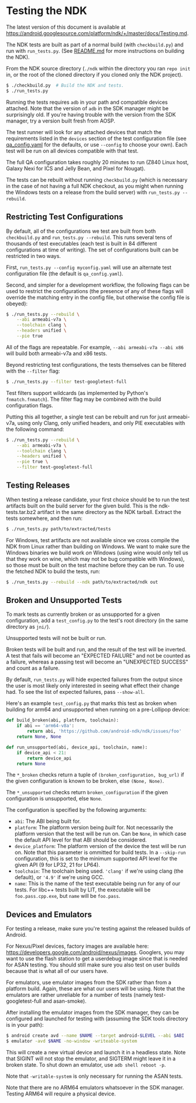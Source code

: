 Testing the NDK
===============

The latest version of this document is available at
https://android.googlesource.com/platform/ndk/+/master/docs/Testing.md.

The NDK tests are built as part of a normal build (with `checkbuild.py`) and run
with `run_tests.py`. (See [README.md] for more instructions on building the
NDK).

From the NDK source directory (`./ndk` within the directory you ran `repo init`
in, or the root of the cloned directory if you cloned only the NDK project).

```bash
$ ./checkbuild.py  # Build the NDK and tests.
$ ./run_tests.py
```

Running the tests requires `adb` in your path and compatible devices attached.
Note that the version of `adb` in the SDK manager might be surprisingly old.
If you're having trouble with the version from the SDK manager, try a version
built fresh from AOSP.

The test runner will look for any attached devices that match the
requirements listed in the `devices` section of the test configuration file (see
[qa\_config.yaml] for the defaults, or use `--config` to choose your own). Each
test will be run on all devices compatible with that test.

The full QA configuration takes roughly 20 minutes to run (Z840 Linux host,
Galaxy Nexi for ICS and Jelly Bean, and Pixel for Nougat).

The tests can be rebuilt without running `checkbuild.py` (which is necessary in
the case of not having a full NDK checkout, as you might when running the
Windows tests on a release from the build server) with `run_tests.py --rebuild`.

[qa\_config.yaml]: ../qa_config.yaml
[README.md]: ../README.md


Restricting Test Configurations
-------------------------------

By default, all of the configurations we test are built from both
`checkbuild.py` and `run_tests.py --rebuild`. This runs several tens of
thousands of test executables (each test is built in 84 different configurations
at time of writing). The set of configurations built can be restricted in two
ways.

First, `run_tests.py --config myconfig.yaml` will use an alternate test
configuration file (the default is `qa_config.yaml`).

Second, and simpler for a development workflow, the following flags can be used
to restrict the configurations (the presence of any of these flags will override
the matching entry in the config file, but otherwise the config file is obeyed):

```bash
$ ./run_tests.py --rebuild \
    --abi armeabi-v7a \
    --toolchain clang \
    --headers unified \
    --pie true
```

All of the flags are repeatable. For example, `--abi armeabi-v7a --abi x86` will
build both armeabi-v7a and x86 tests.

Beyond restricting test configurations, the tests themselves can be filtered
with the `--filter` flag:

```bash
$ ./run_tests.py --filter test-googletest-full
```

Test filters support wildcards (as implemented by Python's `fnmatch.fnmatch`).
The filter flag may be combined with the build configuration flags.

Putting this all together, a single test can be rebuilt and run for just
armeabi-v7a, using only Clang, only unified headers, and only PIE executables
with the following command:

```bash
$ ./run_tests.py --rebuild \
    --abi armeabi-v7a \
    --toolchain clang \
    --headers unified \
    --pie true \
    --filter test-googletest-full
```


Testing Releases
----------------

When testing a release candidate, your first choice should be to run the test
artifacts built on the build server for the given build. This is the
ndk-tests.tar.bz2 artifact in the same directory as the NDK tarball. Extract the
tests somewhere, and then run:

```bash
$ ./run_tests.py path/to/extracted/tests
```

For Windows, test artifacts are not available since we cross compile the NDK
from Linux rather than building on Windows. We want to make sure the Windows
binaries we build work *on* Windows (using wine would only tell us that they
work on wine, which may not be bug compatible with Windows), so those must be
built on the test machine before they can be run. To use the fetched NDK to
build the tests, run:

```bash
$ ./run_tests.py --rebuild --ndk path/to/extracted/ndk out
```


Broken and Unsupported Tests
----------------------------

To mark tests as currently broken or as unsupported for a given configuration,
add a `test_config.py` to the test's root directory (in the same directory as
`jni/`).

Unsupported tests will not be built or run.

Broken tests will be built and run, and the result of the test will be inverted.
A test that fails will become an "EXPECTED FAILURE" and not be counted as a
failure, whereas a passing test will become an "UNEXPECTED SUCCESS" and count as
a failure.

By default, `run_tests.py` will hide expected failures from the output since the
user is most likely only interested in seeing what effect their change had. To
see the list of expected failures, pass `--show-all`.

Here's an example `test_config.py` that marks this test as broken when building
for arm64 and unsupported when running on a pre-Lollipop device:

```python
def build_broken(abi, platform, toolchain):
    if abi == 'arm64-v8a':
        return abi, 'https://github.com/android-ndk/ndk/issues/foo'
    return None, None

def run_unsupported(abi, device_api, toolchain, name):
    if device_api < 21:
        return device_api
    return None
```

The `*_broken` checks return a tuple of `(broken_configuration, bug_url)` if the
given configuration is known to be broken, else `(None, None)`.

The `*_unsupported` checks return `broken_configuration` if the given
configuration is unsupported, else `None`.

The configuration is specified by the following arguments:

* `abi`: The ABI being built for.
* `platform`: The platform version being *built* for. Not necessarily the
  platform version that the test will be run on. Can be `None`, in which case
  the default API level for that ABI should be considered.
* `device_platform`: The platform version of the device the test will be run on.
  Note that this parameter is ommitted for build tests. In a `--skip-run`
  configuration, this is set to the minimum supported API level for the given
  API (9 for LP32, 21 for LP64).
* `toolchain`: The toolchain being used. `'clang'` if we're using clang (the
  default), or `'4.9'` if we're using GCC.
* `name`: This is the name of the test executable being run for any of our
  tests. For libc++ tests built by LIT, the executable will be
  `foo.pass.cpp.exe`, but `name` will be `foo.pass`.


Devices and Emulators
---------------------

For testing a release, make sure you're testing against the released builds of
Android.

For Nexus/Pixel devices, factory images are available here:
https://developers.google.com/android/nexus/images. Googlers, you may want to
use the flash station to get a userdebug image since that is needed for ASAN
testing. You should still make sure you also test on user builds because that is
what all of our users have.

For emulators, use emulator images from the SDK rather than from a platform
build. Again, these are what our users will be using. Note that the emulators
are rather unreliable for a number of tests (namely test-googletest-full and
asan-smoke).

After installing the emulator images from the SDK manager, they can be
configured and launched for testing with (assuming the SDK tools directory is in
your path):

```bash
$ android create avd --name $NAME --target android-$LEVEL --abi $ABI
$ emulator -avd $NAME -no-window -writeable-system
```

This will create a new virtual device and launch it in a headless state. Note
that SIGINT will not stop the emulator, and SIGTERM might leave it in a broken
state. To shut down an emulator, use `adb shell reboot -p`.

Note that `-writable-system` is only necessary for running the ASAN tests.

Note that there are no ARM64 emulators whatsoever in the SDK manager. Testing
ARM64 will require a physical device.
